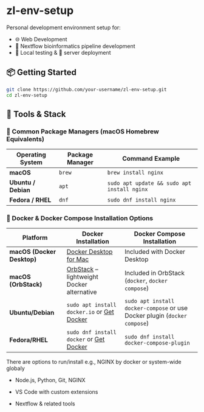 # zl-env-setup

Personal  development environment setup for:

- 🌐 Web Development
- 🧬 Nextflow bioinformatics pipeline development
- 🧪 Local testing & 🚀 server deployment

## 📦 Getting Started

```bash
git clone https://github.com/your-username/zl-env-setup.git
cd zl-env-setup
```

## 🔧 Tools & Stack



### 🐧 Common Package Managers (macOS Homebrew Equivalents)

| Operating System     | Package Manager            | Command Example                                  |
|----------------------|----------------------------|--------------------------------------------------|
| **macOS**            | `brew`                     | `brew install nginx`                             |
| **Ubuntu / Debian**  | `apt`                      | `sudo apt update && sudo apt install nginx`      |
| **Fedora / RHEL**    | `dnf`                      | `sudo dnf install nginx`                         |



### 🐳 Docker & Docker Compose Installation Options

| Platform       | Docker Installation                                                               | Docker Compose Installation                                      |
|----------------|-----------------------------------------------------------------------------------|------------------------------------------------------------------|
| **macOS (Docker Desktop)** | [Docker Desktop for Mac](https://www.docker.com/products/docker-desktop)        | Included with Docker Desktop                                     |
| **macOS (OrbStack)**       | [OrbStack](https://orbstack.dev/) – lightweight Docker alternative              | Included in OrbStack (`docker`, `docker compose`)                |
| **Ubuntu/Debian**          | `sudo apt install docker.io` or [Get Docker](https://docs.docker.com/engine/install/ubuntu/) | `sudo apt install docker-compose` or use Docker plugin (`docker compose`) |
| **Fedora/RHEL**            | `sudo dnf install docker` or [Get Docker](https://docs.docker.com/engine/install/fedora/)    | `sudo dnf install docker-compose-plugin`                         |

There are options to run/install e.g., NGINX by docker or system-wide globaly
- Node.js, Python, Git, NGINX

- VS Code with custom extensions
- Nextflow & related tools

